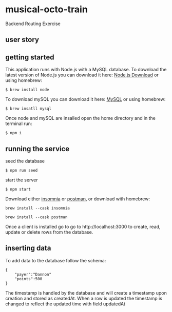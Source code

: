 # musical-octo-train
Backend Routing Exercise

## user story

## getting started
This application runs with Node.js with a MySQL database. To download the latest version of Node.js you can download it here: [Node.js Download](https://nodejs.org/en/download/) or using homebrew:
```
$ brew install node 
```
To download mySQL you can download it here: [MySQL](https://dev.mysql.com/downloads/mysql/)
or using homebrew:
```
$ brew insatll mysql
```
Once node and mySQL are insalled open the home directory and in the terminal run:
```
$ npm i
```


## running the service
seed the database 
```
$ npm run seed
```
start the server
```
$ npm start
```
Download either [insomnia](https://insomnia.rest/download) or [postman](https://www.postman.com/downloads/), or
 download with homebrew:
```
brew install --cask insomnia
```
```
brew install --cask postman
```
Once a client is installed go to go to http://localhost:3000 to create, read, update or delete rows from the database.

## inserting data
To add data to the database follow the schema:
```
{
    "payer":"Dannon"
    "points":500
}
```
The timestamp is handled by the database and will create a timestamp upon creation and stored as createdAt. When a row is updated the timestamp is changed to reflect the updated time with field updatedAt